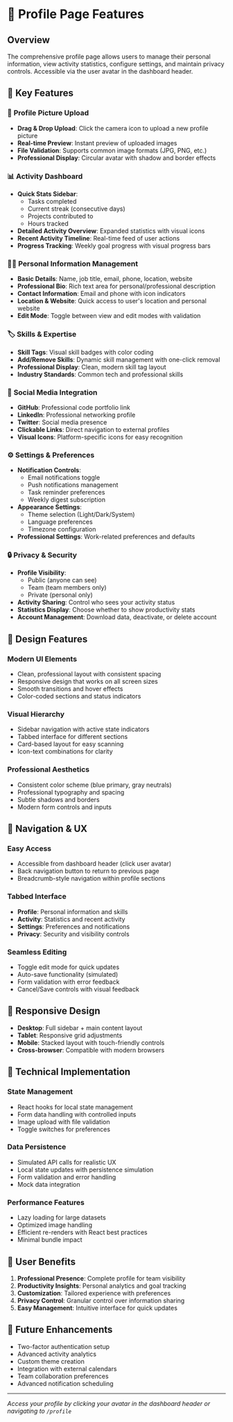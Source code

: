 # 👤 Profile Page Features

## Overview

The comprehensive profile page allows users to manage their personal information, view activity statistics, configure settings, and maintain privacy controls. Accessible via the user avatar in the dashboard header.

## 🎯 Key Features

### 📸 **Profile Picture Upload**

- **Drag & Drop Upload**: Click the camera icon to upload a new profile picture
- **Real-time Preview**: Instant preview of uploaded images
- **File Validation**: Supports common image formats (JPG, PNG, etc.)
- **Professional Display**: Circular avatar with shadow and border effects

### 📊 **Activity Dashboard**

- **Quick Stats Sidebar**:
  - Tasks completed
  - Current streak (consecutive days)
  - Projects contributed to
  - Hours tracked
- **Detailed Activity Overview**: Expanded statistics with visual icons
- **Recent Activity Timeline**: Real-time feed of user actions
- **Progress Tracking**: Weekly goal progress with visual progress bars

### 👨‍💼 **Personal Information Management**

- **Basic Details**: Name, job title, email, phone, location, website
- **Professional Bio**: Rich text area for personal/professional description
- **Contact Information**: Email and phone with icon indicators
- **Location & Website**: Quick access to user's location and personal website
- **Edit Mode**: Toggle between view and edit modes with validation

### 🏷️ **Skills & Expertise**

- **Skill Tags**: Visual skill badges with color coding
- **Add/Remove Skills**: Dynamic skill management with one-click removal
- **Professional Display**: Clean, modern skill tag layout
- **Industry Standards**: Common tech and professional skills

### 🔗 **Social Media Integration**

- **GitHub**: Professional code portfolio link
- **LinkedIn**: Professional networking profile
- **Twitter**: Social media presence
- **Clickable Links**: Direct navigation to external profiles
- **Visual Icons**: Platform-specific icons for easy recognition

### ⚙️ **Settings & Preferences**

- **Notification Controls**:
  - Email notifications toggle
  - Push notifications management
  - Task reminder preferences
  - Weekly digest subscription
- **Appearance Settings**:
  - Theme selection (Light/Dark/System)
  - Language preferences
  - Timezone configuration
- **Professional Settings**: Work-related preferences and defaults

### 🔒 **Privacy & Security**

- **Profile Visibility**:
  - Public (anyone can see)
  - Team (team members only)
  - Private (personal only)
- **Activity Sharing**: Control who sees your activity status
- **Statistics Display**: Choose whether to show productivity stats
- **Account Management**: Download data, deactivate, or delete account

## 🎨 **Design Features**

### **Modern UI Elements**

- Clean, professional layout with consistent spacing
- Responsive design that works on all screen sizes
- Smooth transitions and hover effects
- Color-coded sections and status indicators

### **Visual Hierarchy**

- Sidebar navigation with active state indicators
- Tabbed interface for different sections
- Card-based layout for easy scanning
- Icon-text combinations for clarity

### **Professional Aesthetics**

- Consistent color scheme (blue primary, gray neutrals)
- Professional typography and spacing
- Subtle shadows and borders
- Modern form controls and inputs

## 🚀 **Navigation & UX**

### **Easy Access**

- Accessible from dashboard header (click user avatar)
- Back navigation button to return to previous page
- Breadcrumb-style navigation within profile sections

### **Tabbed Interface**

- **Profile**: Personal information and skills
- **Activity**: Statistics and recent activity
- **Settings**: Preferences and notifications
- **Privacy**: Security and visibility controls

### **Seamless Editing**

- Toggle edit mode for quick updates
- Auto-save functionality (simulated)
- Form validation with error feedback
- Cancel/Save controls with visual feedback

## 📱 **Responsive Design**

- **Desktop**: Full sidebar + main content layout
- **Tablet**: Responsive grid adjustments
- **Mobile**: Stacked layout with touch-friendly controls
- **Cross-browser**: Compatible with modern browsers

## 🔧 **Technical Implementation**

### **State Management**

- React hooks for local state management
- Form data handling with controlled inputs
- Image upload with file validation
- Toggle switches for preferences

### **Data Persistence**

- Simulated API calls for realistic UX
- Local state updates with persistence simulation
- Form validation and error handling
- Mock data integration

### **Performance Features**

- Lazy loading for large datasets
- Optimized image handling
- Efficient re-renders with React best practices
- Minimal bundle impact

## 🎯 **User Benefits**

1. **Professional Presence**: Complete profile for team visibility
2. **Productivity Insights**: Personal analytics and goal tracking
3. **Customization**: Tailored experience with preferences
4. **Privacy Control**: Granular control over information sharing
5. **Easy Management**: Intuitive interface for quick updates

## 🔮 **Future Enhancements**

- Two-factor authentication setup
- Advanced activity analytics
- Custom theme creation
- Integration with external calendars
- Team collaboration preferences
- Advanced notification scheduling

---

_Access your profile by clicking your avatar in the dashboard header or navigating to `/profile`_
